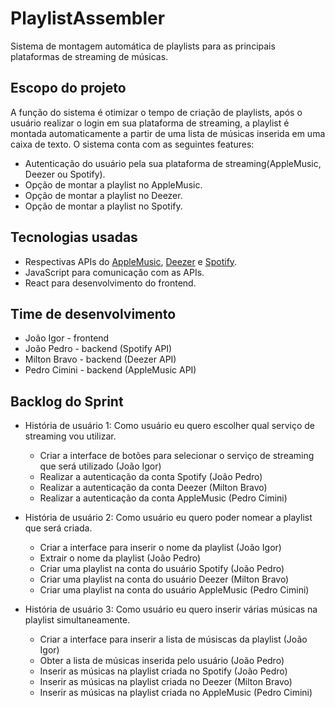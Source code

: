 ﻿# PlaylistAssembler
Sistema de montagem automática de playlists para as principais plataformas de streaming de músicas.

## Escopo do projeto
A função do sistema é otimizar o tempo de criação de playlists, após o usuário realizar o login em sua plataforma de streaming, a playlist é montada automaticamente a partir de uma lista de músicas inserida em uma caixa de texto. O sistema conta com as seguintes features:
* Autenticação do usuário pela sua plataforma de streaming(AppleMusic, Deezer ou Spotify).
* Opção de montar a playlist no AppleMusic.
* Opção de montar a playlist no Deezer.
* Opção de montar a playlist no Spotify.

## Tecnologias usadas
* Respectivas APIs do [AppleMusic](https://developer.apple.com/musickit/), [Deezer](https://developers.deezer.com/) e [Spotify](https://developer.spotify.com/documentation/web-api/).
* JavaScript para comunicação com as APIs.
* React para desenvolvimento do frontend.

## Time de desenvolvimento
* João Igor - frontend
* João Pedro - backend (Spotify API)
* Milton Bravo - backend (Deezer API)
* Pedro Cimini - backend (AppleMusic API)

## Backlog do Sprint
- História de usuário 1: Como usuário eu quero escolher qual serviço de streaming vou utilizar.
  - Criar a interface de botões para selecionar o serviço de streaming que será utilizado (João Igor)
  - Realizar a autenticação da conta Spotify (João Pedro)
  - Realizar a autenticação da conta Deezer (Milton Bravo)
  - Realizar a autenticação da conta AppleMusic (Pedro Cimini)
  
- História de usuário 2: Como usuário eu quero poder nomear a playlist que será criada.
  - Criar a interface para inserir o nome da playlist (João Igor)
  - Extrair o nome da playlist (João Pedro)
  - Criar uma playlist na conta do usuário Spotify (João Pedro)
  - Criar uma playlist na conta do usuário Deezer (Milton Bravo)
  - Criar uma playlist na conta do usuário AppleMusic (Pedro Cimini)
  
- História de usuário 3: Como usuário eu quero inserir várias músicas na playlist simultaneamente.
  - Criar a interface para inserir a lista de músiscas da playlist (João Igor)
  - Obter a lista de músicas inserida pelo usuário (João Pedro)
  - Inserir as músicas na playlist criada no Spotify (João Pedro)
  - Inserir as músicas na playlist criada no Deezer (Milton Bravo)
  - Inserir as músicas na playlist criada no AppleMusic (Pedro Cimini)
